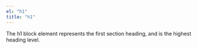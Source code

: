 ```yaml
---
el: "h1"
title: "h1"
---
```

The h1 block element represents the first section heading, and is the highest heading level.